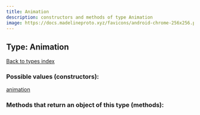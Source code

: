 ```yaml
---
title: Animation
description: constructors and methods of type Animation
image: https://docs.madelineproto.xyz/favicons/android-chrome-256x256.png
---
```

## Type: Animation  
[Back to types index](index.md)



### Possible values (constructors):

[animation](../constructors/animation.md)  



### Methods that return an object of this type (methods):



